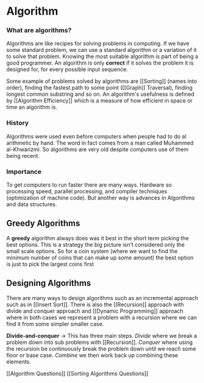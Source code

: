# Algorithm
### What are algorithms?
Algorithms are like recipes for solving problems in computing. If we have some standard problem, we can use a standard algorithm or a variation of it to solve that problem. Knowing the most suitable algorithm is part of being a good programmer. An algorithm is only **correct** if it solves the problem it is designed for, for every possible input sequence.

Some example of problems solved by algorithms are [[Sorting]] (names into order), finding the fastest path to some point ([[Graph]] Traversal), finding longest common substring and so on. An algorithm's usefulness is defined by  [[Algorithm Efficiency]]  which is a measure of how efficient in space or time an algorithm is.

### History
Algorithms were used even before computers when people had to do al arithmetic by hand. The word in fact comes from a man called Muhammed al-Khwarizmi. So algorithms are very old despite computers use of them being recent.

### Importance
To get computers to run faster there are many ways. Hardware so processing speed, parallel processing, and compiler techniques (optimization of machine code). But another way is advances in Algorithms and data structures.

## Greedy Algorithms
A **greedy** algorithm always does was it best in the short term picking the best options. This is a strategy the big picture isn't considered only the small scale options. So for a coin system (where we want to find the minimum number of coins that can make up some amount) the best option is just to pick the largest coins first

## Designing Algorithms
There are many ways to design algorithms such as an incremental approach such as in [[Insert Sort]]. There is also the [[Recursion]] approach with divide and conquer approach and [[Dynamic Programming]] approach where in both cases we represent a problem with a recursion where we can find it from some simpler smaller case.

**Divide-and-conquer** -> This has three main steps. *Divide* where we break a problem down into sub problems with [[Recursion]]. *Conquer* where using the recursion be continuously break the problem down until we reach some floor or base case. *Combine* we then work back up combining these elements.

[[Algorithm Questions]]
[[Sorting Algorithms Questions]]